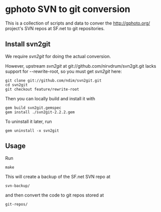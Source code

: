 gphoto SVN to git conversion
============================

This is a collection of scripts and data to conver the
http://gphoto.org/ project's SVN repos at SF.net to git repositories.


Install svn2git
---------------

We require _svn2git_ for doing the actual conversion.

However, upstream _svn2git_ at git://github.com/nirvdrum/svn2git.git
lacks support for --rewrite-root, so you must get _svn2git_ here:

    git clone git://github.com/ndim/svn2git.git
    cd svn2git
    git checkout feature/rewrite-root

Then you can locally build and install it with

    gem build svn2git.gemspec
    gem install ./svn2git-2.2.2.gem

To uninstall it later, run

    gem uninstall -x svn2git


Usage
-----

Run

    make

This will create a backup of the SF.net SVN repo at

    svn-backup/

and then convert the code to git repos stored at

    git-repos/

